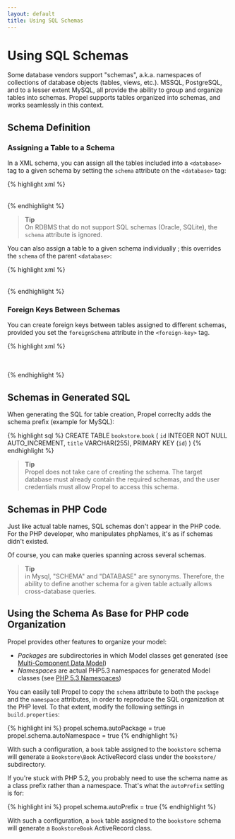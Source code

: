 ```yaml
---
layout: default
title: Using SQL Schemas
---
```


# Using SQL Schemas #

Some database vendors support "schemas", a.k.a. namespaces of collections of database objects (tables, views, etc.). MSSQL, PostgreSQL, and to a lesser extent MySQL, all provide the ability to group and organize tables into schemas. Propel supports tables organized into schemas, and works seamlessly in this context.

## Schema Definition ##

### Assigning a Table to a Schema ###

In a XML schema, you can assign all the tables included into a `<database>` tag to a given schema by setting the `schema` attribute on the `<database>` tag:

{% highlight xml %}
<database name="bookstore" schema="bookstore">
  <table name="book">
    <column name="id" required="true" primaryKey="true" autoIncrement="true" type="INTEGER" />
    <column name="title" type="VARCHAR" required="true" />
  </table>
</database>
{% endhighlight %}

>**Tip**<br />On RDBMS that do not support SQL schemas (Oracle, SQLite), the `schema` attribute is ignored.

You can also assign a table to a given schema individually ; this overrides the `schema` of the parent `<database>`:

{% highlight xml %}
<table name="book" schema="bookstore1">
  <column name="id" required="true" primaryKey="true" autoIncrement="true" type="INTEGER" />
  <column name="title" type="VARCHAR" required="true" />
</table>
{% endhighlight %}

### Foreign Keys Between Schemas ###

You can create foreign keys between tables assigned to different schemas, provided you set the `foreignSchema` attribute in the `<foreign-key>` tag.

{% highlight xml %}
<table name="book" schema="bookstore">
  <column name="id" required="true" primaryKey="true" autoIncrement="true" type="INTEGER" />
  <column name="title" type="VARCHAR" required="true" />
  <column name="author_id" type="INTGER" />
  <foreign-key foreignTable="author" foreignSchema="people" onDelete="setnull" onUpdate="cascade">
    <reference local="author_id" foreign="id" />
  </foreign-key>
</table>
<table name="author" schema="people">
  <column name="id" required="true" primaryKey="true" autoIncrement="true" type="INTEGER" />
  <column name="name" type="VARCHAR" required="true" />
</table>
{% endhighlight %}

## Schemas in Generated SQL ##

When generating the SQL for table creation, Propel correclty adds the schema prefix (example for MySQL):

{% highlight sql %}
CREATE TABLE `bookstore`.`book`
(
  `id` INTEGER NOT NULL AUTO_INCREMENT,
  `title` VARCHAR(255),
  PRIMARY KEY (`id`)
)
{% endhighlight %}

>**Tip**<br />Propel does not take care of creating the schema. The target database must already contain the required schemas, and the user credentials must allow Propel to access this schema.

## Schemas in PHP Code ##

Just like actual table names, SQL schemas don't appear in the PHP code. For the PHP developer, who manipulates phpNames, it's as if schemas didn't existed.

Of course, you can make queries spanning across several schemas.

>**Tip**<br />in Mysql, "SCHEMA" and "DATABASE" are synonyms. Therefore, the ability to define another schema for a given table actually allows cross-database queries.

## Using the Schema As Base for PHP code Organization ##

Propel provides other features to organize your model:

* _Packages_ are subdirectories in which Model classes get generated (see [Multi-Component Data Model](./multi-component))
* _Namespaces_ are actual PHP5.3 namespaces for generated Model classes (see [PHP 5.3 Namespaces](./namespaces))

You can easily tell Propel to copy the `schema` attribute to both the `package` and the `namespace` attributes, in order to reproduce the SQL organization at the PHP level. To that extent, modify the following settings in `build.properties`:

{% highlight ini %}
propel.schema.autoPackage = true
propel.schema.autoNamespace = true
{% endhighlight %}

With such a configuration, a `book` table assigned to the `bookstore` schema will generate a `Bookstore\Book` ActiveRecord class under the `bookstore/` subdirectory.

If you're stuck with PHP 5.2, you probably need to use the schema name as a class prefix rather than a namespace. That's what the `autoPrefix` setting is for:

{% highlight ini %}
propel.schema.autoPrefix = true
{% endhighlight %}

With such a configuration, a `book` table assigned to the `bookstore` schema will generate a `BookstoreBook` ActiveRecord class.
